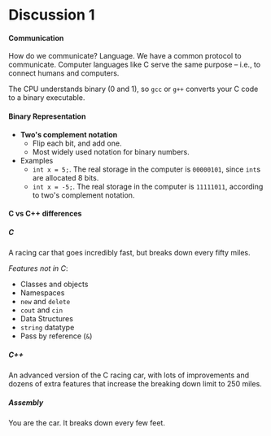 # Discussion 1

#### Communication

How do we communicate? Language. We have a common protocol to communicate. Computer languages like C serve the same purpose – i.e., to connect humans and computers.

The CPU understands binary (0 and 1), so `gcc` or `g++` converts your C code to a binary executable.

#### Binary Representation

* **Two's complement notation**
    * Flip each bit, and add one.
    * Most widely used notation for binary numbers.
* Examples
    * `int x = 5;`. The real storage in the computer is `00000101`, since `int`s are allocated 8 bits.
    * `int x = -5;`. The real storage in the computer is `11111011`, according to two's complement notation.

#### C vs C++ differences

##### C
A racing car that goes incredibly fast, but breaks down every fifty miles.

*Features not in C*:
* Classes and objects
* Namespaces
* `new` and `delete`
* `cout` and `cin`
* Data Structures
* `string` datatype
* Pass by reference (`&`)

##### C++
An advanced version of the C racing car, with lots of improvements and dozens of extra features that increase the breaking down limit to 250 miles.


##### Assembly
You are the car. It breaks down every few feet.